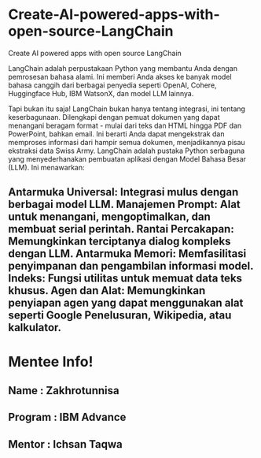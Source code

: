 # Create-AI-powered-apps-with-open-source-LangChain
Create AI powered apps with open source LangChain

LangChain adalah perpustakaan Python yang membantu Anda dengan pemrosesan bahasa alami. Ini memberi Anda akses ke banyak model bahasa canggih dari berbagai penyedia seperti OpenAI, Cohere, Huggingface Hub, IBM WatsonX, dan model LLM lainnya.

Tapi bukan itu saja! LangChain bukan hanya tentang integrasi, ini tentang keserbagunaan. Dilengkapi dengan pemuat dokumen yang dapat menangani beragam format - mulai dari teks dan HTML hingga PDF dan PowerPoint, bahkan email. Ini berarti Anda dapat mengekstrak dan memproses informasi dari hampir semua dokumen, menjadikannya pisau ekstraksi data Swiss Army.
LangChain adalah pustaka Python serbaguna yang menyederhanakan pembuatan aplikasi dengan Model Bahasa Besar (LLM). Ini menawarkan:

Antarmuka Universal: Integrasi mulus dengan berbagai model LLM.
Manajemen Prompt: Alat untuk menangani, mengoptimalkan, dan membuat serial perintah.
Rantai Percakapan: Memungkinkan terciptanya dialog kompleks dengan LLM.
Antarmuka Memori: Memfasilitasi penyimpanan dan pengambilan informasi model.
Indeks: Fungsi utilitas untuk memuat data teks khusus.
Agen dan Alat: Memungkinkan penyiapan agen yang dapat menggunakan alat seperti Google Penelusuran, Wikipedia, atau kalkulator.
-------------------------------
# Mentee Info!
## Name : Zakhrotunnisa
## Program : IBM Advance
## Mentor : Ichsan Taqwa
